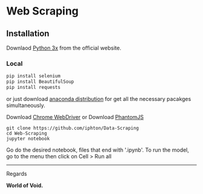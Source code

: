 # Web Scraping

## Installation

Downlaod [Python 3x](https://www.python.org/) from the official website.

### Local
``` bash
pip install selenium
pip install BeautifulSoup
pip install requests
```
or just download [anaconda distribution](https://www.anaconda.com/download/) for get all the necessary pacakges simultaneously.

Download [Chrome WebDriver](https://sites.google.com/a/chromium.org/chromedriver/downloads)
or
Download [PhantomJS](http://phantomjs.org/)


```
git clone https://github.com/iphton/Data-Scraping
cd Web-Scraping
jupyter notebook
```
Go do the desired notebook, files that end with '.ipynb'. To run the model, go to the menu then click on Cell > Run all


---
Regards

**World of Void.**
